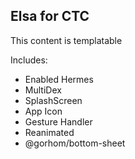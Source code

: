 ## Elsa for CTC

This content is templatable

Includes:

- Enabled Hermes
- MultiDex
- SplashScreen
- App Icon
- Gesture Handler
- Reanimated
- @gorhom/bottom-sheet
